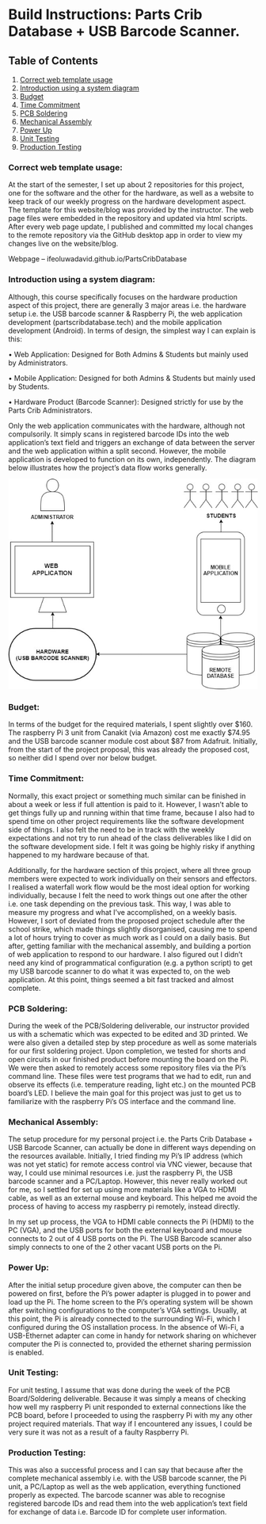 # Build Instructions: Parts Crib Database + USB Barcode Scanner.

## Table of Contents
1. [Correct web template usage](#correct-web-template-usage)
2. [Introduction using a system diagram](#introduction-using-a-system-diagram)
3. [Budget](#budget)
4. [Time Commitment](#time-commitment)
5. [PCB Soldering](#pcb-soldering)
6. [Mechanical Assembly](#mechanical-assembly)
7. [Power Up](#power-up)
8. [Unit Testing](#unit-testing)
9. [Production Testing](#production-testing)

### Correct web template usage: 

At the start of the semester, I set up about 2 repositories for this project, one for the software and the other for the hardware, as well as a website to keep track of our weekly progress on the hardware development aspect. The template for this website/blog was provided by the instructor. The web page files were embedded in the repository and updated via html scripts. After every web page update, I published and committed my local changes to the remote repository via the GitHub desktop app in order to view my changes live on the website/blog.

Webpage – ifeoluwadavid.github.io/PartsCribDatabase

### Introduction using a system diagram: 

Although, this course specifically focuses on the hardware production aspect of this project, there are generally 3 major areas i.e. the hardware setup i.e. the USB barcode scanner & Raspberry Pi, the web application development (partscribdatabase.tech) and the mobile application development (Android). In terms of design, the simplest way I can explain is this:

•	Web Application: Designed for Both Admins & Students but mainly used by Administrators.

•	Mobile Application: Designed for both Admins & Students but mainly used by Students. 

•	Hardware Product (Barcode Scanner): Designed strictly for use by the Parts Crib Administrators.

Only the web application communicates with the hardware, although not compulsorily. It simply scans in registered barcode IDs into the web application’s text field and triggers an exchange of data between the server and the web application within a split second. However, the mobile application is developed to function on its own, independently. The diagram below illustrates how the project’s data flow works generally.

![alt text](https://github.com/IfeoluwaDavid/PartsCribDatabase/blob/master/Week%2012%20Files/PartsCribDatabaseSysDiagram.jpg)
 
### Budget: 

In terms of the budget for the required materials, I spent slightly over $160. The raspberry Pi 3 unit from Canakit (via Amazon) cost me exactly $74.95 and the USB barcode scanner module cost about $87 from Adafruit. Initially, from the start of the project proposal, this was already the proposed cost, so neither did I spend over nor below budget.

### Time Commitment: 

Normally, this exact project or something much similar can be finished in about a week or less if full attention is paid to it. However, I wasn’t able to get things fully up and running within that time frame, because I also had to spend time on other project requirements like the software development side of things. I also felt the need to be in track with the weekly expectations and not try to run ahead of the class deliverables like I did on the software development side. I felt it was going be highly risky if anything happened to my hardware because of that.

Additionally, for the hardware section of this project, where all three group members were expected to work individually on their sensors and effectors. I realised a waterfall work flow would be the most ideal option for working individually, because I felt the need to work things out one after the other i.e. one task depending on the previous task. This way, I was able to measure my progress and what I’ve accomplished, on a weekly basis. However, I sort of deviated from the proposed project schedule after the school strike, which made things slightly disorganised, causing me to spend a lot of hours trying to cover as much work as I could on a daily basis. But after, getting familiar with the mechanical assembly, and building a portion of web application to respond to our hardware. I also figured out I didn’t need any kind of programmatical configuration (e.g. a python script) to get my USB barcode scanner to do what it was expected to, on the web application. At this point, things seemed a bit fast tracked and almost complete.

### PCB Soldering: 

During the week of the PCB/Soldering deliverable, our instructor provided us with a schematic which was expected to be edited and 3D printed. We were also given a detailed step by step procedure as well as some materials for our first soldering project. Upon completion, we tested for shorts and open circuits in our finished product before mounting the board on the Pi. We were then asked to remotely access some repository files via the Pi’s command line. These files were test programs that we had to edit, run and observe its effects (i.e. temperature reading, light etc.) on the mounted PCB board’s LED. I believe the main goal for this project was just to get us to familiarize with the raspberry Pi’s OS interface and the command line. 

### Mechanical Assembly: 

The setup procedure for my personal project i.e. the Parts Crib Database + USB Barcode Scanner, can actually be done in different ways depending on the resources available. Initially, I tried finding my Pi’s IP address (which was not yet static) for remote access control via VNC viewer, because that way, I could use minimal resources i.e. just the raspberry Pi, the USB barcode scanner and a PC/Laptop. However, this never really worked out for me, so I settled for set up using more materials like a VGA to HDMI cable, as well as an external mouse and keyboard. This helped me avoid the process of having to access my raspberry pi remotely, instead directly.

In my set up process, the VGA to HDMI cable connects the Pi (HDMI) to the PC (VGA), and the USB ports for both the external keyboard and mouse connects to 2 out of 4 USB ports on the Pi. The USB Barcode scanner also simply connects to one of the 2 other vacant USB ports on the Pi.

### Power Up: 

After the initial setup procedure given above, the computer can then be powered on first, before the Pi’s power adapter is plugged in to power and load up the Pi. The home screen to the Pi’s operating system will be shown after switching configurations to the computer’s VGA settings. Usually, at this point, the Pi is already connected to the surrounding Wi-Fi, which I configured during the OS installation process. In the absence of Wi-Fi, a USB-Ethernet adapter can come in handy for network sharing on whichever computer the Pi is connected to, provided the ethernet sharing permission is enabled.

### Unit Testing: 

For unit testing, I assume that was done during the week of the PCB Board/Soldering deliverable. Because it was simply a means of checking how well my raspberry Pi unit responded to external connections like the PCB board, before I proceeded to using the raspberry Pi with my any other project required materials. That way if I encountered any issues, I could be very sure it was not as a result of a faulty Raspberry Pi.

### Production Testing: 

This was also a successful process and I can say that because after the complete mechanical assembly i.e. with the USB barcode scanner, the Pi unit, a PC/Laptop as well as the web application, everything functioned properly as expected. The barcode scanner was able to recognise registered barcode IDs and read them into the web application’s text field for exchange of data i.e. Barcode ID for complete user information.
